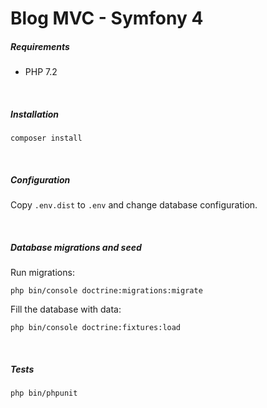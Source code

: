 # Blog MVC - Symfony 4

##### Requirements

- PHP 7.2

<br>

##### Installation

```composer install```

<br>

##### Configuration

Copy ```.env.dist``` to ```.env``` and change database configuration.

<br>

##### Database migrations and seed

Run migrations:

```php bin/console doctrine:migrations:migrate```

Fill the database with data:

```php bin/console doctrine:fixtures:load```

<br>

##### Tests

```php bin/phpunit```
